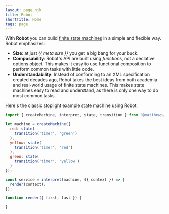 ```yaml
---
layout: page.njk
title: Robot
shortTitle: Home
tags: page
---
```


With __Robot__ you can build [finite state machines](https://brilliant.org/wiki/finite-state-machines/) in a simple and flexible way. Robot emphasizes:

* __Size__: at just *{{ meta.size }}* you get a big bang for your buck.
* __Composability__: Robot's API are built using *functions*, not a declative options object. This makes it easy to use functional composition to perform common tasks with little code.
* __Understandability__: Instead of conforming to an XML specification created decades ago, Robot takes the best ideas from both academia and real-world usage of finite state machines. This makes state machines easy to read and understand, as there is only one way to do most common tasks.

Here's the classic stoplight example state machine using Robot:

```js
import { createMachine, interpret, state, transition } from '@matthewp/robot';

let machine = createMachine({
  red: state(
    transition('timer', 'green')
  ),
  yellow: state(
    transition('timer', 'red')
  ),
  green: state(
    transition('timer', 'yellow')
  )
});

const service = interpret(machine, ({ context }) => {
  render(context);
});

function render({ first, last }) {

}
```


